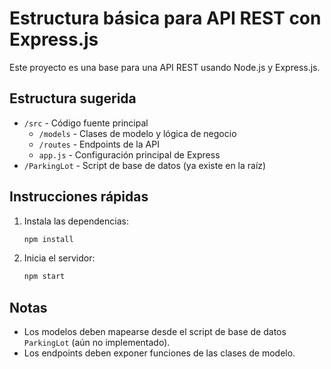 # Estructura básica para API REST con Express.js

Este proyecto es una base para una API REST usando Node.js y Express.js.

## Estructura sugerida

- `/src` - Código fuente principal
  - `/models` - Clases de modelo y lógica de negocio
  - `/routes` - Endpoints de la API
  - `app.js` - Configuración principal de Express
- `/ParkingLot` - Script de base de datos (ya existe en la raíz)

## Instrucciones rápidas

1. Instala las dependencias:
   ```sh
   npm install
   ```
2. Inicia el servidor:
   ```sh
   npm start
   ```

## Notas
- Los modelos deben mapearse desde el script de base de datos `ParkingLot` (aún no implementado).
- Los endpoints deben exponer funciones de las clases de modelo.
